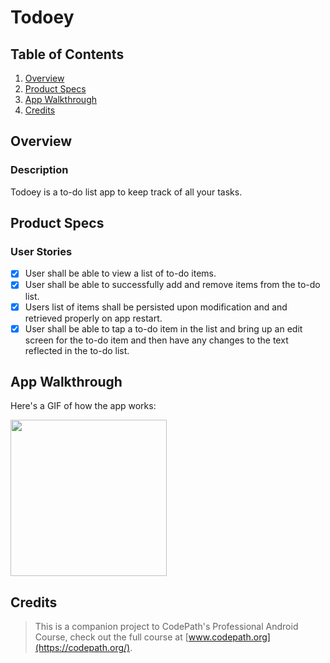 # Todoey

## Table of Contents
1. [Overview](#Overview)
2. [Product Specs](#Product-Specs)
3. [App Walkthrough](#App-Walkthrough)
4. [Credits](#Credits)

## Overview
### Description

Todoey is a to-do list app to keep track of all your tasks.

## Product Specs
### User Stories

- [X] User shall be able to view a list of to-do items.
- [X] User shall be able to successfully add and remove items from the to-do list.
- [X] Users list of items shall be persisted upon modification and and retrieved properly on app restart.
- [X] User shall be able to tap a to-do item in the list and bring up an edit screen for the to-do item and then have any changes to the text reflected in the to-do list.

## App Walkthrough

Here's a GIF of how the app works:

<img src="https://raw.githubusercontent.com/py415/app-resources/master/android/android-todoey.gif" width="250" />

## Credits

>This is a companion project to CodePath's Professional Android Course, check out the full course at [www.codepath.org](https://codepath.org/).
